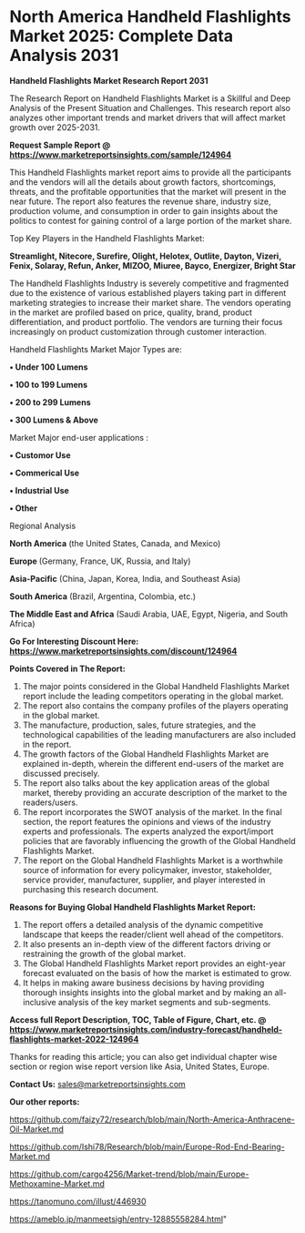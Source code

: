 # North America Handheld Flashlights Market 2025: Complete Data Analysis 2031

<strong>Handheld Flashlights Market Research Report 2031</strong>

The Research Report on Handheld Flashlights Market is a Skillful and Deep Analysis of the Present Situation and Challenges. This research report also analyzes other important trends and market drivers that will affect market growth over 2025-2031.

<strong>Request Sample Report @ <a href=https://www.marketreportsinsights.com/sample/124964>https://www.marketreportsinsights.com/sample/124964</a></strong>

This Handheld Flashlights market report aims to provide all the participants and the vendors will all the details about growth factors, shortcomings, threats, and the profitable opportunities that the market will present in the near future. The report also features the revenue share, industry size, production volume, and consumption in order to gain insights about the politics to contest for gaining control of a large portion of the market share.

Top Key Players in the Handheld Flashlights Market:

<strong>Streamlight, Nitecore, Surefire, Olight, Helotex, Outlite, Dayton, Vizeri, Fenix, Solaray, Refun, Anker, MIZOO, Miuree, Bayco, Energizer, Bright Star</strong>

The Handheld Flashlights Industry is severely competitive and fragmented due to the existence of various established players taking part in different marketing strategies to increase their market share. The vendors operating in the market are profiled based on price, quality, brand, product differentiation, and product portfolio. The vendors are turning their focus increasingly on product customization through customer interaction.

Handheld Flashlights Market Major Types are:

<strong>• Under 100 Lumens

• 100 to 199 Lumens

• 200 to 299 Lumens

• 300 Lumens & Above</strong>

Market Major end-user applications :

<strong>• Customor Use

• Commerical Use

• Industrial Use

• Other</strong>

Regional Analysis

</u><strong><b>North America</b></strong> (the United States, Canada, and Mexico)

<strong><b>Europe </b></strong>(Germany, France, UK, Russia, and Italy)

<strong><b>Asia-Pacific</b></strong> (China, Japan, Korea, India, and Southeast Asia)

<strong><b>South America</b></strong> (Brazil, Argentina, Colombia, etc.)

<strong><b>The Middle East and Africa</b></strong> (Saudi Arabia, UAE, Egypt, Nigeria, and South Africa)

<strong>Go For Interesting Discount Here: <a href=https://www.marketreportsinsights.com/discount/124964>https://www.marketreportsinsights.com/discount/124964</a></strong>

<strong>Points Covered in The Report:</strong>
<ol>
  <li>The major points considered in the Global Handheld Flashlights Market report include the leading competitors operating in the global market.</li>
  <li>The report also contains the company profiles of the players operating in the global market.</li>
  <li>The manufacture, production, sales, future strategies, and the technological capabilities of the leading manufacturers are also included in the report.</li>
  <li>The growth factors of the Global Handheld Flashlights Market are explained in-depth, wherein the different end-users of the market are discussed precisely.</li>
  <li>The report also talks about the key application areas of the global market, thereby providing an accurate description of the market to the readers/users.</li>
  <li>The report incorporates the SWOT analysis of the market. In the final section, the report features the opinions and views of the industry experts and professionals. The experts analyzed the export/import policies that are favorably influencing the growth of the Global Handheld Flashlights Market.</li>
  <li>The report on the Global Handheld Flashlights Market is a worthwhile source of information for every policymaker, investor, stakeholder, service provider, manufacturer, supplier, and player interested in purchasing this research document.</li>
</ol>
<strong>Reasons for Buying Global Handheld Flashlights Market Report:</strong>

<ol>
  <li>The report offers a detailed analysis of the dynamic competitive landscape that keeps the reader/client well ahead of the competitors.</li>
  <li>It also presents an in-depth view of the different factors driving or restraining the growth of the global market.</li>
  <li>The Global Handheld Flashlights Market report provides an eight-year forecast evaluated on the basis of how the market is estimated to grow.</li>
  <li>It helps in making aware business decisions by having providing thorough insights insights into the global market and by making an all-inclusive analysis of the key market segments and sub-segments.</li>
</ol>
<strong>Access full Report Description, TOC, Table of Figure, Chart, etc. @ <a href=https://www.marketreportsinsights.com/industry-forecast/handheld-flashlights-market-2022-124964>https://www.marketreportsinsights.com/industry-forecast/handheld-flashlights-market-2022-124964</a></strong>


Thanks for reading this article; you can also get individual chapter wise section or region wise report version like Asia, United States, Europe.

<strong>Contact Us:</strong>
sales@marketreportsinsights.com

<strong>Our other reports:</strong>

<a href=https://github.com/faizy72/research/blob/main/North-America-Anthracene-Oil-Market.md>https://github.com/faizy72/research/blob/main/North-America-Anthracene-Oil-Market.md</a>

<a href=https://github.com/Ishi78/Research/blob/main/Europe-Rod-End-Bearing-Market.md>https://github.com/Ishi78/Research/blob/main/Europe-Rod-End-Bearing-Market.md</a>

<a href=https://github.com/cargo4256/Market-trend/blob/main/Europe-Methoxamine-Market.md>https://github.com/cargo4256/Market-trend/blob/main/Europe-Methoxamine-Market.md</a>

<a href=https://tanomuno.com/illust/446930>https://tanomuno.com/illust/446930</a>

<a href=https://ameblo.jp/manmeetsigh/entry-12885558284.html>https://ameblo.jp/manmeetsigh/entry-12885558284.html</a>"
